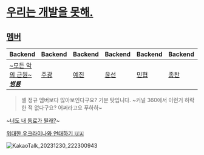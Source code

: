 # [우리는 개발을 못해.](https://www.youtube.com/watch?v=rm5E5paKGLo)

## [멤버](https://www.notion.so/1-7e305b8e057841d0afb1e8664a749d10?pvs=4)
|Backend|Backend|Backend|Backend|Backend|Backend|Backend|
|---|---|---|---|---|---|---|
|[~모든 악의 근원~ _**병룡**_](https://github.com/fingersdanny)|[주광](https://github.com/Hju95)|[예진](https://github.com/yejincode)|[윤선](https://github.com/yoonseon12)|[민협](https://github.com/GBGreenBravo)|[종찬](https://github.com/oxix97)|[소현](https://github.com/anso33)|

> 셀 정규 멤버보다 많아보인다구요? 기분 탓입니다. ~커널 360에서 이런거 허락한 적 없다구요? 어쩌라고요 푸하하~

~[너도 내 동료가 될래?](https://www.youtube.com/shorts/95i4VOjsGw0)~

[위대한 우크라이나와 연대하기 🇺🇦](https://music.youtube.com/watch?v=QnKXYuLGuMM&list=RDAMVMQnKXYuLGuMM)


![KakaoTalk_20231230_222300943](https://github.com/Kernel360-cell1/.github/assets/54776553/f24a68e2-c9dd-4721-accd-acafe50d859c)


